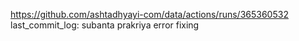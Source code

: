 https://github.com/ashtadhyayi-com/data/actions/runs/365360532
last_commit_log: subanta prakriya error fixing